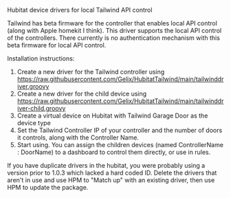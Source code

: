 Hubitat device drivers for local Tailwind API control

Tailwind has beta firmware for the controller that enables local API control (along with Apple homekit I think).  This driver supports the local API control of the controllers. There currently is no authentication mechanism with this beta firmware for local API control. 

Installation instructions:

1. Create a new driver for the Tailwind controller using https://raw.githubusercontent.com/Gelix/HubitatTailwind/main/tailwinddriver.groovy
2. Create a new driver for the child device using https://raw.githubusercontent.com/Gelix/HubitatTailwind/main/tailwinddriver-child.groovy
3. Create a virtual device on Hubitat with Tailwind Garage Door as the device type
4. Set the Tailwind Controller IP of your controller and the number of doors it controls, along with the Controller Name.
5. Start using. You can assign the children devices (named ControllerName : DoorName) to a dashboard to control them directly, or use in rules.


If you have duplicate drivers in the hubitat, you were probably using a version prior to 1.0.3 which lacked a hard coded ID.  Delete the drivers that aren't in use and use HPM to "Match up" with an existing driver, then use HPM to update the package.  
